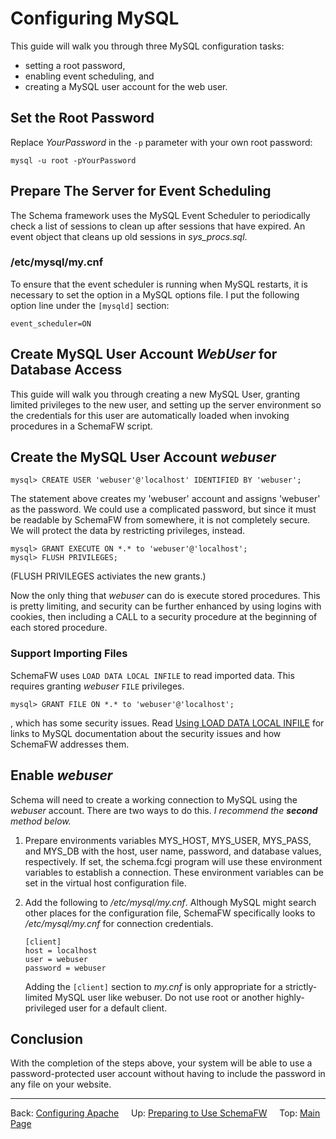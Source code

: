 # Configuring MySQL

This guide will walk you through three MySQL configuration tasks:
- setting a root password,
- enabling event scheduling, and
- creating a MySQL user account for the web user.

## Set the Root Password

Replace _YourPassword_ in the `-p` parameter with your own root password:

    mysql -u root -pYourPassword

## Prepare The Server for Event Scheduling    

The Schema framework uses the MySQL Event Scheduler to periodically check a list
of sessions to clean up after sessions that have expired.   An event object that
cleans up old sessions in *sys_procs.sql*.

### /etc/mysql/my.cnf

To ensure that the event scheduler is running when MySQL restarts, it is necessary
to set the option in a MySQL options file.  I put the following option line under
the `[mysqld]` section:

~~~
event_scheduler=ON
~~~

## Create MySQL User Account _WebUser_ for Database Access

This guide will walk you through creating a new MySQL User, granting
limited privileges to the new user, and setting up the server environment
so the credentials for this user are automatically loaded when invoking
procedures in a SchemaFW script.

## Create the MySQL User Account _webuser_

    mysql> CREATE USER 'webuser'@'localhost' IDENTIFIED BY 'webuser';

The statement above creates my 'webuser' account and assigns 'webuser'
as the password.  We could use a complicated password, but since it must
be readable by SchemaFW from somewhere, it is not completely secure.  We
will protect the data by restricting privileges, instead.

    mysql> GRANT EXECUTE ON *.* to 'webuser'@'localhost';
    mysql> FLUSH PRIVILEGES;

(FLUSH PRIVILEGES activiates the new grants.)

Now the only thing that _webuser_ can do is execute stored procedures.
This is pretty limiting, and security can be further enhanced by using
logins with cookies, then including a CALL to a security procedure at
the beginning of each stored procedure.

### Support Importing Files

SchemaFW uses `LOAD DATA LOCAL INFILE` to read imported data.  This requires
granting _webuser_ `FILE` privileges.

    mysql> GRANT FILE ON *.* to 'webuser'@'localhost';

, which has some security issues.  Read
[Using LOAD DATA LOCAL INFILE](LoadDataLocalInfile.md) for links to MySQL documentation
about the security issues and how SchemaFW addresses them.

## Enable _webuser_

Schema will need to create a working connection to MySQL using the _webuser_
account.  There are two ways to do this.  _I recommend the **second** method below._

1. Prepare environments variables MYS_HOST, MYS_USER, MYS_PASS, and MYS_DB
   with the host, user name, password, and database values, respectively.
   If set, the schema.fcgi program will use these environment variables to
   establish a connection.  These environment variables can be set in the
   virtual host configuration file.
   
2. Add the following to _/etc/mysql/my.cnf_.  Although MySQL might search other places
   for the configuration file, SchemaFW specifically looks to _/etc/mysql/my.cnf_
   for connection credentials.
   ~~~
   [client]
   host = localhost
   user = webuser
   password = webuser
   ~~~
   
   Adding the `[client]` section to _my.cnf_ is only appropriate for a
   strictly-limited MySQL user like webuser.  Do not use root or another
   highly-privileged user for a default client.
   
## Conclusion

With the completion of the steps above, your system will be able to use a
password-protected user account without having to include the password in
any file on your website.

--------------------------------------------------------------------------------

Back: [Configuring Apache](ConfiguringApache.md)
&nbsp;
&nbsp;
Up: [Preparing to Use SchemaFW](PreparingToUseSchemaFW.md)
&nbsp;
&nbsp;
Top: [Main Page](UserGuide.md)

